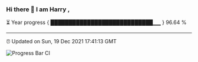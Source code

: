 ### Hi there 👋 I am Harry , 

⏳ Year progress { ████████████████████████████▁▁ } 96.64 %

---

⏰ Updated on Sun, 19 Dec 2021 17:41:13 GMT

![Progress Bar CI](https://github.com/duykhang68/duykhang68/workflows/Progress%20Bar%20CI/badge.svg)

